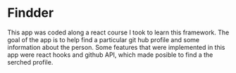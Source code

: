 # Findder

This app was coded along a react course I took to learn this framework. The goal of the app is to help find a particular git hub profile and some information about the person. Some features that were implemented in this app were react hooks and github API, which made posible to find a the serched profile.
